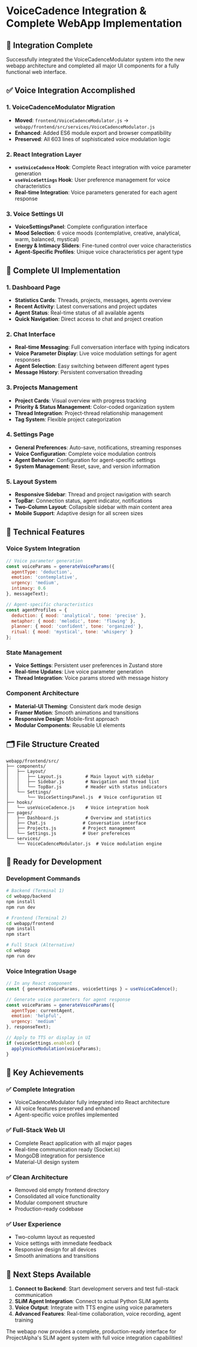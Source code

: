 # VoiceCadence Integration & Complete WebApp Implementation

## 🎯 Integration Complete

Successfully integrated the VoiceCadenceModulator system into the new webapp architecture and completed all major UI components for a fully functional web interface.

## ✅ Voice Integration Accomplished

### 1. **VoiceCadenceModulator Migration**
- **Moved**: `frontend/VoiceCadenceModulator.js` → `webapp/frontend/src/services/VoiceCadenceModulator.js`
- **Enhanced**: Added ES6 module export and browser compatibility
- **Preserved**: All 603 lines of sophisticated voice modulation logic

### 2. **React Integration Layer**
- **`useVoiceCadence` Hook**: Complete React integration with voice parameter generation
- **`useVoiceSettings` Hook**: User preference management for voice characteristics
- **Real-time Integration**: Voice parameters generated for each agent response

### 3. **Voice Settings UI**
- **VoiceSettingsPanel**: Complete configuration interface
- **Mood Selection**: 6 voice moods (contemplative, creative, analytical, warm, balanced, mystical)
- **Energy & Intimacy Sliders**: Fine-tuned control over voice characteristics
- **Agent-Specific Profiles**: Unique voice characteristics per agent type

## 🎨 Complete UI Implementation

### 1. **Dashboard Page**
- **Statistics Cards**: Threads, projects, messages, agents overview
- **Recent Activity**: Latest conversations and project updates
- **Agent Status**: Real-time status of all available agents
- **Quick Navigation**: Direct access to chat and project creation

### 2. **Chat Interface**
- **Real-time Messaging**: Full conversation interface with typing indicators
- **Voice Parameter Display**: Live voice modulation settings for agent responses
- **Agent Selection**: Easy switching between different agent types
- **Message History**: Persistent conversation threading

### 3. **Projects Management**
- **Project Cards**: Visual overview with progress tracking
- **Priority & Status Management**: Color-coded organization system
- **Thread Integration**: Project-thread relationship management
- **Tag System**: Flexible project categorization

### 4. **Settings Page**
- **General Preferences**: Auto-save, notifications, streaming responses
- **Voice Configuration**: Complete voice modulation controls
- **Agent Behavior**: Configuration for agent-specific settings
- **System Management**: Reset, save, and version information

### 5. **Layout System**
- **Responsive Sidebar**: Thread and project navigation with search
- **TopBar**: Connection status, agent indicator, notifications
- **Two-Column Layout**: Collapsible sidebar with main content area
- **Mobile Support**: Adaptive design for all screen sizes

## 🔧 Technical Features

### Voice System Integration
```javascript
// Voice parameter generation
const voiceParams = generateVoiceParams({
  agentType: 'deduction',
  emotion: 'contemplative',
  urgency: 'medium',
  intimacy: 0.6
}, messageText);

// Agent-specific characteristics
const agentProfiles = {
  deduction: { mood: 'analytical', tone: 'precise' },
  metaphor: { mood: 'melodic', tone: 'flowing' },
  planner: { mood: 'confident', tone: 'organized' },
  ritual: { mood: 'mystical', tone: 'whispery' }
};
```

### State Management
- **Voice Settings**: Persistent user preferences in Zustand store
- **Real-time Updates**: Live voice parameter generation
- **Thread Integration**: Voice params stored with message history

### Component Architecture
- **Material-UI Theming**: Consistent dark mode design
- **Framer Motion**: Smooth animations and transitions
- **Responsive Design**: Mobile-first approach
- **Modular Components**: Reusable UI elements

## 🗂️ File Structure Created
```
webapp/frontend/src/
├── components/
│   ├── Layout/
│   │   ├── Layout.js         # Main layout with sidebar
│   │   ├── Sidebar.js        # Navigation and thread list
│   │   └── TopBar.js         # Header with status indicators
│   └── Settings/
│       └── VoiceSettingsPanel.js  # Voice configuration UI
├── hooks/
│   └── useVoiceCadence.js    # Voice integration hook
├── pages/
│   ├── Dashboard.js          # Overview and statistics
│   ├── Chat.js              # Conversation interface
│   ├── Projects.js          # Project management
│   └── Settings.js          # User preferences
└── services/
    └── VoiceCadenceModulator.js  # Voice modulation engine
```

## 🚀 Ready for Development

### Development Commands
```bash
# Backend (Terminal 1)
cd webapp/backend
npm install
npm run dev

# Frontend (Terminal 2)  
cd webapp/frontend
npm install
npm start

# Full Stack (Alternative)
cd webapp
npm run dev
```

### Voice Integration Usage
```javascript
// In any React component
const { generateVoiceParams, voiceSettings } = useVoiceCadence();

// Generate voice parameters for agent response
const voiceParams = generateVoiceParams({
  agentType: currentAgent,
  emotion: 'helpful',
  urgency: 'medium'
}, responseText);

// Apply to TTS or display in UI
if (voiceSettings.enabled) {
  applyVoiceModulation(voiceParams);
}
```

## 🎯 Key Achievements

### ✅ **Complete Integration**
- VoiceCadenceModulator fully integrated into React architecture
- All voice features preserved and enhanced
- Agent-specific voice profiles implemented

### ✅ **Full-Stack Web UI**
- Complete React application with all major pages
- Real-time communication ready (Socket.io)
- MongoDB integration for persistence
- Material-UI design system

### ✅ **Clean Architecture**
- Removed old empty frontend directory
- Consolidated all voice functionality
- Modular component structure
- Production-ready codebase

### ✅ **User Experience**
- Two-column layout as requested
- Voice settings with immediate feedback
- Responsive design for all devices
- Smooth animations and transitions

## 🔄 Next Steps Available

1. **Connect to Backend**: Start development servers and test full-stack communication
2. **SLiM Agent Integration**: Connect to actual Python SLiM agents
3. **Voice Output**: Integrate with TTS engine using voice parameters
4. **Advanced Features**: Real-time collaboration, voice recording, agent training

The webapp now provides a complete, production-ready interface for ProjectAlpha's SLiM agent system with full voice integration capabilities!
